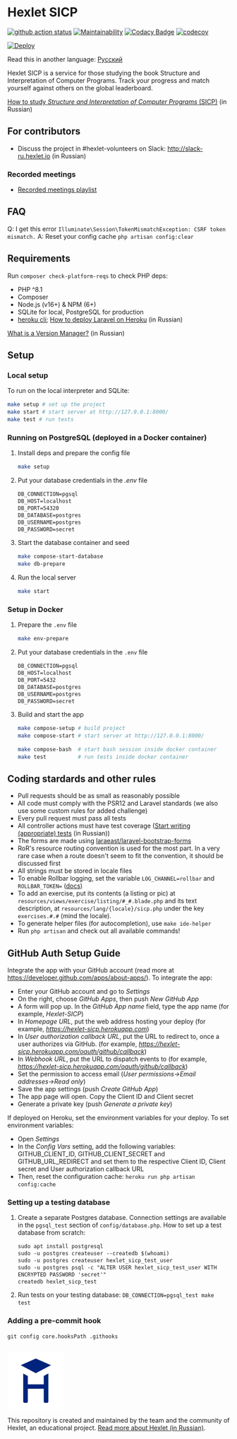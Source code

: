 # Hexlet SICP

[![github action status](https://github.com/Hexlet/hexlet-sicp/actions/workflows/master.yml/badge.svg)](https://github.com/Hexlet/hexlet-sicp/actions)
[![Maintainability](https://api.codeclimate.com/v1/badges/117a4957bde29b93eb7b/maintainability)](https://codeclimate.com/github/Hexlet/hexlet-sicp/maintainability)
[![Codacy Badge](https://app.codacy.com/project/badge/Grade/3cf6169da8c64d048b1a807487c9cadc)](https://www.codacy.com/manual/fey/hexlet-sicp?utm_source=github.com&amp;utm_medium=referral&amp;utm_content=fey/hexlet-sicp&amp;utm_campaign=Badge_Grade)
[![codecov](https://codecov.io/gh/Hexlet/hexlet-sicp/branch/master/graph/badge.svg)](https://codecov.io/gh/Hexlet/hexlet-sicp)

[![Deploy](https://www.herokucdn.com/deploy/button.svg)](https://heroku.com/deploy)

Read this in another language: [Русский](README.md)

Hexlet SICP is a service for those studying the book Structure and Interpretation of Computer Programs. Track your progress and match yourself against others on the global leaderboard.

[How to study _Structure and Interpretation of Computer Programs_ (SICP)](https://guides.hexlet.io/how-to-learn-sicp/) (in Russian)

## For contributors

* Discuss the project in #hexlet-volunteers on Slack: http://slack-ru.hexlet.io (in Russian)

### Recorded meetings

* [Recorded meetings playlist](https://www.youtube.com/playlist?list=PL37_xn2SVZdCJ-xgB-phFaWrp25Kc3cLk)

## FAQ

Q: I get this error `Illuminate\Session\TokenMismatchException: CSRF token mismatch.`
A: Reset your config cache `php artisan config:clear`

## Requirements

Run `composer check-platform-reqs` to check PHP deps:

* PHP ^8.1
* Composer
* Node.js (v16+) & NPM (6+)
* SQLite for local, PostgreSQL for production
* [heroku cli](https://devcenter.heroku.com/articles/heroku-cli#download-and-install); [How to deploy Laravel on Heroku](https://ru.hexlet.io/blog/posts/kak-razvernut-prilozhenie-laravel-na-heroku) (in Russian)

[What is a Version Manager?](https://guides.hexlet.io/version_managers/) (in Russian)

## Setup

### Local setup

To run on the local interpreter and SQLite:

```sh
make setup # set up the project
make start # start server at http://127.0.0.1:8000/
make test # run tests
```

### Running on PostgreSQL (deployed in a Docker container)

1. Install deps and prepare the config file

    ```sh
    make setup
    ```

2. Put your database credentials in the *.env* file

    ```dotenv
    DB_CONNECTION=pgsql
    DB_HOST=localhost
    DB_PORT=54320
    DB_DATABASE=postgres
    DB_USERNAME=postgres
    DB_PASSWORD=secret
    ```

3. Start the database container and seed

    ```sh
    make compose-start-database
    make db-prepare
    ```

4. Run the local server

    ```sh
    make start
    ```

### Setup in Docker

1. Prepare the `.env` file

    ```sh
    make env-prepare
    ```

2. Put your database credentials in the `.env` file

    ```dotenv
    DB_CONNECTION=pgsql
    DB_HOST=localhost
    DB_PORT=5432
    DB_DATABASE=postgres
    DB_USERNAME=postgres
    DB_PASSWORD=secret
    ```

3. Build and start the app

    ```sh
    make compose-setup # build project
    make compose-start # start server at http://127.0.0.1:8000/
    ```

    ```sh
    make compose-bash  # start bash session inside docker container
    make test          # run tests inside docker container
    ```

## Coding stardards and other rules

* Pull requests should be as small as reasonably possible
* All code must comply with the PSR12 and Laravel standards (we also use some custom rules for added challenge)
* Every pull request must pass all tests
* All controller actions must have test coverage ([Start writing (appropriate) tests](https://ru.hexlet.io/blog/posts/how-to-test-code) (in Russian))
* The forms are made using [laraeast/laravel-bootstrap-forms](https://github.com/laraeast/laravel-bootstrap-forms)
* RoR's resource routing convention is used for the most part. In a very rare case when a route doesn't seem to fit the convention, it should be discussed first
* All strings must be stored in locale files
* To enable Rollbar logging, set the variable `LOG_CHANNEL=rollbar` and `ROLLBAR_TOKEN=` ([docs](https://docs.rollbar.com/docs/laravel))
* To add an exercise, put its contents (a listing or pic) at `resources/views/exercise/listing/#_#.blade.php` and its text description, at `resources/lang/{locale}/sicp.php` under the key `exercises.#.#` (mind the locale).
* To generate helper files (for autocompletion), use `make ide-helper`
* Run `php artisan` and check out all available commands!

## GitHub Auth Setup Guide

Integrate the app with your GitHub account (read more at https://developer.github.com/apps/about-apps/). To integrate the app:

* Enter your GitHub account and go to _Settings_
* On the right, choose _GitHub Apps_, then push _New GitHub App_
* A form will pop up. In the _GitHub App name_ field, type the app name (for example, _Hexlet-SICP_)
* In _Homepage URL_, put the web address hosting your deploy (for example, _https://hexlet-sicp.herokuapp.com_)
* In _User authorization callback URL_, put the URL to redirect to, once a user authorizes via GitHub. (for example, _https://hexlet-sicp.herokuapp.com/oauth/github/callback_)
* In _Webhook URL_, put the URL to dispatch events to (for example, _https://hexlet-sicp.herokuapp.com/oauth/github/callback_)
* Set the permission to access email (_User permissions->Email addresses->Read only_)
* Save the app settings (push _Create GitHub App_)
* The app page will open. Copy the Client ID and Client secret
* Generate a private key (push _Generate a private key_)

If deployed on Heroku, set the environment variables for your deploy. To set environment variables:

* Open _Settings_
* In the _Config Vars_ setting, add the following variables: GITHUB_CLIENT_ID, GITHUB_CLIENT_SECRET and GITHUB_URL_REDIRECT and set them to the respective Client ID, Client secret and User authorization callback URL
* Then, reset the configuration cache: ```heroku run php artisan config:cache```

### Setting up a testing database

1. Create a separate Postgres database.
   Connection settings are available in the `pgsql_test` section of `config/database.php`.
   How to set up a test database from scratch:

    ```shell
    sudo apt install postgresql
    sudo -u postgres createuser --createdb $(whoami)
    sudo -u postgres createuser hexlet_sicp_test_user
    sudo -u postgres psql -c "ALTER USER hexlet_sicp_test_user WITH ENCRYPTED PASSWORD 'secret'"
    createdb hexlet_sicp_test
    ```

2. Run tests on your testing database: `DB_CONNECTION=pgsql_test make test`

### Adding a pre-commit hook

```shell
git config core.hooksPath .githooks
```

##

[![Hexlet Ltd. logo](https://raw.githubusercontent.com/Hexlet/assets/master/images/hexlet_logo128.png)](https://ru.hexlet.io/pages/about?utm_source=github&utm_medium=link&utm_campaign=exercises-sicp)

This repository is created and maintained by the team and the community of Hexlet, an educational project. [Read more about Hexlet (in Russian)](https://ru.hexlet.io/pages/about?utm_source=github&utm_medium=link&utm_campaign=exercises-sicp).
